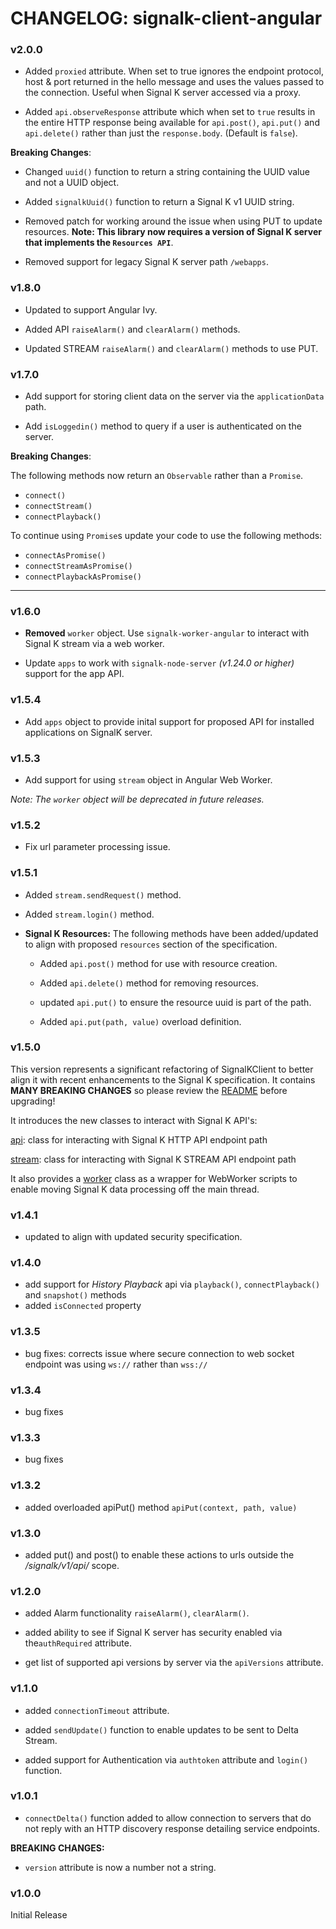 # CHANGELOG: signalk-client-angular

### v2.0.0

- Added `proxied` attribute. When set to true ignores the endpoint protocol, host & port returned in the hello message and uses the values passed to the connection. Useful when Signal K server accessed via a proxy.

- Added `api.observeResponse` attribute which when set to `true` results in the entire HTTP response being available for `api.post()`, `api.put()` and `api.delete()` rather than just the `response.body`. (Default is `false`).


__Breaking Changes__:

- Changed `uuid()` function to return a string containing the UUID value and not a UUID object. 

- Added `signalkUuid()` function to return a Signal K v1 UUID string.

- Removed patch for working around the issue when using PUT to update resources. __Note: This library now requires a version of Signal K server that implements the `Resources API`__.

- Removed support for legacy Signal K server path `/webapps`.


### v1.8.0

- Updated to support Angular Ivy.

- Added API `raiseAlarm()` and `clearAlarm()` methods.

- Updated STREAM `raiseAlarm()` and `clearAlarm()` methods to use PUT.

### v1.7.0

- Add support for storing client data on the server via the `applicationData` path.

- Add `isLoggedin()` method to query if a user is authenticated on the server.

__Breaking Changes__:

The following methods now return an `Observable` rather than a `Promise`.

- `connect()`
- `connectStream()`
- `connectPlayback()`

To continue using `Promise`s update your code to use the following methods:

- `connectAsPromise()`
- `connectStreamAsPromise()`
- `connectPlaybackAsPromise()`

---

### v1.6.0

- __Removed__ `worker` object. Use `signalk-worker-angular` to interact with Signal K stream via a web worker.

- Update `apps` to work with `signalk-node-server` _(v1.24.0 or higher)_ support for the app API.

### v1.5.4

- Add `apps` object to provide inital support for proposed API for installed applications on SignalK server.


### v1.5.3

- Add support for using `stream` object in Angular Web Worker.

_Note: The `worker` object will be deprecated in future releases._

### v1.5.2

- Fix url parameter processing issue.

### v1.5.1

- Added `stream.sendRequest()` method.

- Added `stream.login()` method.

- __Signal K Resources:__ 
The following methods have been added/updated to align with  proposed `resources` section of the specification.

    - Added `api.post()` method for use with resource creation.

    - Added `api.delete()` method for removing resources.

    - updated `api.put()` to ensure the resource uuid is part of the path.

    - Added `api.put(path, value)` overload definition.


### v1.5.0

This version represents a significant refactoring of SignalKClient to better align it with recent enhancements to the Signal K specification. It contains **MANY BREAKING CHANGES** so please review the [README](README_MD) before upgrading!

It introduces the new classes to interact with Signal K API's:

[api](HTTP_API.MD): class for interacting with Signal K HTTP API endpoint path

[stream](STREAM_API.MD): class for interacting with Signal K STREAM API endpoint path

It also provides a [worker](WORKER.MD)  class as a wrapper for WebWorker scripts to enable moving Signal K data processing off the main thread.


### v1.4.1

- updated to align with updated security specification.

### v1.4.0

- add support for *History Playback* api via `playback()`, `connectPlayback()` and `snapshot()` methods
- added `isConnected` property

### v1.3.5

- bug fixes: corrects issue where secure connection to web socket endpoint was using `ws://` rather than `wss://`

### v1.3.4

- bug fixes

### v1.3.3

- bug fixes

### v1.3.2

- added overloaded apiPut() method `apiPut(context, path, value)`


### v1.3.0

- added put() and post() to enable these actions to urls outside the */signalk/v1/api/* scope.


### v1.2.0

- added Alarm functionality `raiseAlarm()`, `clearAlarm()`.

- added ability to see if Signal K server has security enabled via the`authRequired` attribute.

- get list of supported api versions by server via the `apiVersions` attribute.


### v1.1.0

- added `connectionTimeout` attribute.

- added `sendUpdate()` function to enable updates to be sent to Delta Stream.

- added support for Authentication via `authtoken` attribute and `login()` function.


### v1.0.1

- `connectDelta()` function added to allow connection to servers that do not reply with an HTTP discovery response detailing service endpoints.


**BREAKING CHANGES:**

- `version` attribute is now a number not a string.


### v1.0.0

Initial Release
